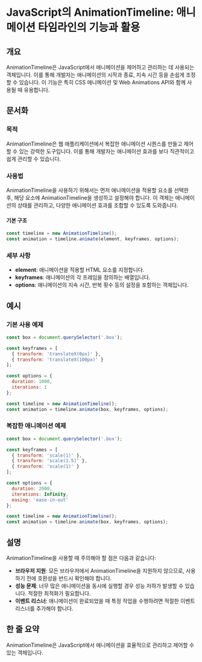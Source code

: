<!--
Meta Description: # JavaScript의 AnimationTimeline: 애니메이션 타임라인의 기능과 활용 ## 개요 AnimationTimeline은 JavaScript에서 애니메이션을 제어하고 관리하는 데 사용되는 객체입니다. 이를 통해 개발자는 애니메이션의 시작과 종료, 지속 ...
Meta Keywords: const, 애니메이션, timeline, keyframes, options
-->

# JavaScript의 AnimationTimeline: 애니메이션 타임라인의 기능과 활용

## 개요
AnimationTimeline은 JavaScript에서 애니메이션을 제어하고 관리하는 데 사용되는 객체입니다. 이를 통해 개발자는 애니메이션의 시작과 종료, 지속 시간 등을 손쉽게 조정할 수 있습니다. 이 기능은 특히 CSS 애니메이션 및 Web Animations API와 함께 사용될 때 유용합니다.

## 문서화

### 목적
AnimationTimeline은 웹 애플리케이션에서 복잡한 애니메이션 시퀀스를 만들고 제어할 수 있는 강력한 도구입니다. 이를 통해 개발자는 애니메이션 효과를 보다 직관적이고 쉽게 관리할 수 있습니다.

### 사용법
AnimationTimeline을 사용하기 위해서는 먼저 애니메이션을 적용할 요소를 선택한 후, 해당 요소에 AnimationTimeline을 생성하고 설정해야 합니다. 이 객체는 애니메이션의 상태를 관리하고, 다양한 애니메이션 효과를 조합할 수 있도록 도와줍니다.

#### 기본 구조
```javascript
const timeline = new AnimationTimeline();
const animation = timeline.animate(element, keyframes, options);
```

### 세부 사항
- **element**: 애니메이션을 적용할 HTML 요소를 지정합니다.
- **keyframes**: 애니메이션의 각 프레임을 정의하는 배열입니다.
- **options**: 애니메이션의 지속 시간, 반복 횟수 등의 설정을 포함하는 객체입니다.

## 예시

### 기본 사용 예제
```javascript
const box = document.querySelector('.box');

const keyframes = [
  { transform: 'translateX(0px)' },
  { transform: 'translateX(100px)' }
];

const options = {
  duration: 1000,
  iterations: 1
};

const timeline = new AnimationTimeline();
const animation = timeline.animate(box, keyframes, options);
```

### 복잡한 애니메이션 예제
```javascript
const box = document.querySelector('.box');

const keyframes = [
  { transform: 'scale(1)' },
  { transform: 'scale(1.5)' },
  { transform: 'scale(1)' }
];

const options = {
  duration: 2000,
  iterations: Infinity,
  easing: 'ease-in-out'
};

const timeline = new AnimationTimeline();
const animation = timeline.animate(box, keyframes, options);
```

## 설명
AnimationTimeline을 사용할 때 주의해야 할 점은 다음과 같습니다:
- **브라우저 지원**: 모든 브라우저에서 AnimationTimeline을 지원하지 않으므로, 사용하기 전에 호환성을 반드시 확인해야 합니다.
- **성능 문제**: 너무 많은 애니메이션을 동시에 실행할 경우 성능 저하가 발생할 수 있습니다. 적절한 최적화가 필요합니다.
- **이벤트 리스너**: 애니메이션이 완료되었을 때 특정 작업을 수행하려면 적절한 이벤트 리스너를 추가해야 합니다.

## 한 줄 요약
AnimationTimeline은 JavaScript에서 애니메이션을 효율적으로 관리하고 제어할 수 있는 객체입니다.